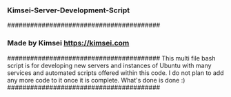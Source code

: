 ### Kimsei-Server-Development-Script ###
########################################
### Made by Kimsei https://kimsei.com ###
########################################
This multi file bash script is for developing new servers and instances of 
Ubuntu with many services and automated scripts offered within this code.
I do not plan to add any more code to it once it is complete. What's done is done :)
########################################
